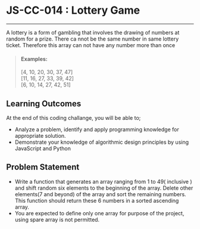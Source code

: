 # JS-CC-014 : Lottery Game
---

A lottery is a form of gambling that involves the drawing of numbers at random for a prize. There ca nnot be the same number in same lottery ticket. Therefore this array can not have any number more than once

> #### Examples:
> [4, 10, 20, 30, 37, 47]
> <br> [11, 16, 27, 33, 39, 42]
> <br> [6, 10, 14, 27, 42, 51]

## Learning Outcomes

At the end of this coding challange, you will be able to;

- Analyze a problem, identify and apply programming knowledge for appropriate solution.
- Demonstrate your knowledge of algorithmic design principles by using JavaScript and Python

## Problem Statement
- Write a function that generates an array ranging from 1 to 49( inclusive ) and shift random six elements to the beginning of the array. Delete other elements(7 and beyond) of the array and sort the remaining numbers. This function should return these 6 numbers in a sorted ascending array.
- You are expected to define only one array for purpose of the project, using spare array is not permitted. 
